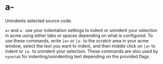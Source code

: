 # a-

Unindents selected source code.

`a+` and `a-` use your indentation settings to indent or unindent
your selection in acme using either tabs or spaces depending on
what is configured. To use these commands, write `|a+` or `|a-` to
the scratch area in your acme window, select the text you want to
indent, and then middle click on `|a+` to indent or `|a-` to unindent
your selection. These commands are also used by `nynetab` for
indenting/unindenting text depending on the provided flags.
